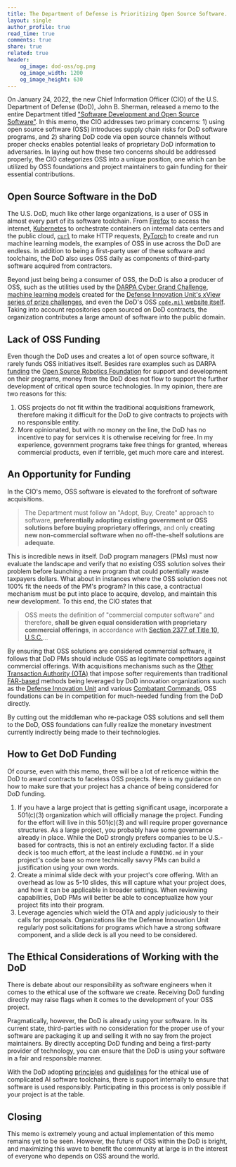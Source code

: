 ```yaml
---
title: The Department of Defense is Prioritizing Open Source Software. Here's How Open Source Projects Can Benefit.
layout: single
author_profile: true
read_time: true
comments: true
share: true
related: true
header:
    og_image: dod-oss/og.png
    og_image_width: 1200
    og_image_height: 630
---
```


On January 24, 2022, the new Chief Information Officer (CIO) of the U.S. Department of Defense (DoD), John B. Sherman, released a memo to the entire Department titled ["Software Development and Open Source Software"](https://dodcio.defense.gov/Portals/0/Documents/Library/SoftwareDev-OpenSource.pdf). In this memo, the CIO addresses two primary concerns: 1) using open source software (OSS) introduces supply chain risks for DoD software programs, and 2) sharing DoD code via open source channels without proper checks enables potential leaks of proprietary DoD information to adversaries. In laying out how these two concerns should be addressed properly, the CIO categorizes OSS into a unique position, one which can be utilized by OSS foundations and project maintainers to gain funding for their essential contributions.

## Open Source Software in the DoD
The U.S. DoD, much like other large organizations, is a user of OSS in almost every part of its software toolchain. From [Firefox](https://www.mozilla.org/en-US/firefox/) to access the internet, [Kubernetes](https://kubernetes.io/) to orchestrate containers on internal data centers and the public cloud, [`curl`](https://curl.se/) to make HTTP requests, [PyTorch](https://pytorch.org/) to create and run machine learning models, the examples of OSS in use across the DoD are endless. In addition to being a first-party user of these software and toolchains, the DoD also uses OSS daily as components of third-party software acquired from contractors.

Beyond just being being a consumer of OSS, the DoD is also a producer of OSS, such as the utilities used by the [DARPA Cyber Grand Challenge](https://github.com/CyberGrandChallenge), [machine learning models](https://github.com/DIUx-xView) created for the [Defense Innovation Unit's xView series of prize challenges](https://xview.us/), and even the DoD's OSS [`code.mil` website itself](https://github.com/Code-dot-mil/code.mil). Taking into account repositories open sourced on DoD contracts, the organization contributes a large amount of software into the public domain.

## Lack of OSS Funding
Even though the DoD uses and creates a lot of open source software, it rarely funds OSS initiatives itself. Besides rare examples such as DARPA [funding](https://www.fpds.gov/common/jsp/LaunchWebPage.jsp?command=execute&requestid=137104125&version=1.5) the [Open Source Robotics Foundation](https://www.openrobotics.org/) for support and development on their programs, money from the DoD does not flow to support the further development of critical open source technologies. In my opinion, there are two reasons for this:

1. OSS projects do not fit within the traditional acquisitions framework, therefore making it difficult for the DoD to give contracts to projects with no responsible entity.
2. More opinionated, but with no money on the line, the DoD has no incentive to pay for services it is otherwise receiving for free. In my experience, government programs take free things for granted, whereas commercial products, even if terrible, get much more care and interest.

## An Opportunity for Funding

In the CIO's memo, OSS software is elevated to the forefront of software acquisitions.

> The Department must follow an "Adopt, Buy, Create" approach to software,
**preferentially adopting existing government or OSS solutions before buying proprietary offerings**, and only **creating new non-commercial software when no off-the-shelf solutions are adequate**. 

This is incredible news in itself. DoD program managers (PMs) must now evaluate the landscape and verify that no existing OSS solution solves their problem before launching a new program that could potentially waste taxpayers dollars. What about in instances where the OSS solution does not 100% fit the needs of the PM's program? In this case, a contractual mechanism must be put into place to acquire, develop, and maintain this new development. To this end, the CIO states that

> OSS meets the definition of "commercial computer software" and therefore, **shall be given equal consideration with proprietary commercial offerings**, in accordance with [Section 2377 of Title 10, U.S.C.](https://www.law.cornell.edu/uscode/text/10/2377)...

By ensuring that OSS solutions are considered commercial software, it follows that DoD PMs should include OSS as legitimate competitors against commercial offerings. With acquisitions mechanisms such as the [Other Transaction Authority (OTA)](https://acqnotes.com/acqnote/careerfields/other-transaction-authority-ota) that impose softer requirements than traditional [FAR-based](https://www.acquisition.gov/far/part-16) methods being leveraged by DoD innovation organizations such as the [Defense Innovation Unit](https://www.diu.mil/) and various [Combatant Commands](https://www.defense.gov/About/combatant-commands/), OSS foundations can be in competition for much-needed funding from the DoD directly.

By cutting out the middleman who re-package OSS solutions and sell them to the DoD, OSS foundations can fully realize the monetary investment currently indirectly being made to their technologies.

## How to Get DoD Funding

Of course, even with this memo, there will be a lot of reticence within the DoD to award contracts to faceless OSS projects. Here is my guidance on how to make sure that your project has a chance of being considered for DoD funding.

1. If you have a large project that is getting significant usage, incorporate a 501(c)(3) organization which will officially manage the project. Funding for the effort will live in this 501(c)(3) and will require proper governance structures. As a large project, you probably have some governance already in place. While the DoD strongly prefers companies to be U.S.-based for contracts, this is not an entirely excluding factor. If a slide deck is too much effort, at the least include a `FUNDING.md` in your project's code base so more technically savvy PMs can build a justification using your own words.
2. Create a minimal slide deck with your project's core offering. With an overhead as low as 5-10 slides, this will capture what your project does, and how it can be applicable in broader settings. When reviewing capabilities, DoD PMs will better be able to conceptualize how your project fits into their program.
3. Leverage agencies which wield the OTA and apply judiciously to their calls for proposals. Organizations like the Defense Innovation Unit regularly post solicitations for programs which have a strong software component, and a slide deck is all you need to be considered.

## The Ethical Considerations of Working with the DoD
There is debate about our responsibility as software engineers when it comes to the ethical use of the software we create. Receiving DoD funding directly may raise flags when it comes to the development of your OSS project.

Pragmatically, however, the DoD is already using your software. In its current state, third-parties with no consideration for the proper use of your software are packaging it up and selling it with no say from the project maintainers. By directly accepting DoD funding and being a first-party provider of technology, you can ensure that the DoD is using your software in a fair and responsible manner.

With the DoD adopting [principles](https://www.defense.gov/News/Releases/Release/Article/2091996/dod-adopts-ethical-principles-for-artificial-intelligence/) and [guidelines](https://www.diu.mil/responsible-ai-guidelines) for the ethical use of complicated AI software toolchains, there is support internally to ensure that software is used responsibly. Participating in this process is only possible if your project is at the table.

## Closing

This memo is extremely young and actual implementation of this memo remains yet to be seen. However, the future of OSS within the DoD is bright, and maximizing this wave to benefit the community at large is in the interest of everyone who depends on OSS around the world.